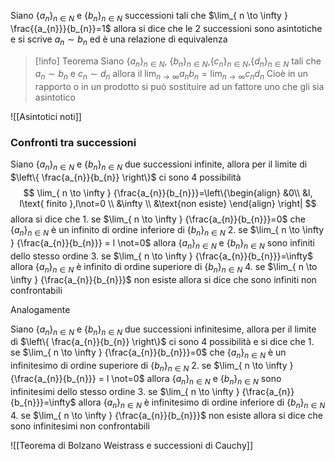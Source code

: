 Siano $\{{a_{n}}\}_{n\in N}$ e $\{{b_{n}}\}_{n\in N}$ successioni tali che $\lim_{ n \to \infty } \frac{{a_{n}}}{b_{n}}=1$ allora si dice che le 2 successioni sono asintotiche e si scrive $a_{n}\sim b_{n}$ ed è una relazione di equivalenza

>[!info] Teorema
>Siano $\{{a_{n}}\}_{n\in N}$, $\{{b_{n}}\}_{n\in N}$,$\{{c_{n}}\}_{n\in N}$,$\{{d_{n}}\}_{n\in N}$ tali che $a_{n}\sim b_{n}$ e $c_{n}\sim d_{n}$ allora il $\lim_{ n \to \infty } {a_{n}b_{n}}=\lim_{ n \to \infty } {c_{n}d_{n}}$
>Cioè in un rapporto o in un prodotto si può sostituire ad un fattore uno che gli sia asintotico

![[Asintotici noti]]

### Confronti tra successioni

Siano $\{{a_{n}}\}_{n\in N}$ e $\{{b_{n}}\}_{n\in N}$ due successioni infinite, allora per il limite di $\left\{ \frac{a_{n}}{b_{n}} \right\}$ ci sono 4 possibilità $$
\lim_{ n \to \infty } {\frac{a_{n}}{b_{n}}}=\left\{\begin{align} &0\\
&l, l\text{ finito },l\not=0 \\
&\infty \\
&\text{non esiste}
\end{align}
\right|
$$
allora si dice che 
	1. se $\lim_{ n \to \infty } {\frac{a_{n}}{b_{n}}}=0$ che $\{{a_{n}}\}_{n\in N}$ è un infinito di ordine inferiore di $\{{b_{n}}\}_{n\in N}$
	2. se $\lim_{ n \to \infty } {\frac{a_{n}}{b_{n}}} = l \not=0$ allora $\{{a_{n}}\}_{n\in N}$ e $\{{b_{n}}\}_{n\in N}$ sono infiniti dello stesso ordine
	3. se $\lim_{ n \to \infty } {\frac{a_{n}}{b_{n}}}=\infty$ allora $\{{a_{n}}\}_{n\in N}$ è infinito di ordine superiore di $\{{b_{n}}\}_{n\in N}$
	4. se $\lim_{ n \to \infty } {\frac{a_{n}}{b_{n}}}$ non esiste allora si dice che sono infiniti non confrontabili

Analogamente

Siano $\{{a_{n}}\}_{n\in N}$ e $\{{b_{n}}\}_{n\in N}$ due successioni infinitesime, allora per il limite di $\left\{ \frac{a_{n}}{b_{n}} \right\}$ ci sono 4 possibilità e si dice che 
	1. se $\lim_{ n \to \infty } {\frac{a_{n}}{b_{n}}}=0$ che $\{{a_{n}}\}_{n\in N}$ è un infinitesimo di ordine superiore di $\{{b_{n}}\}_{n\in N}$
	2. se $\lim_{ n \to \infty } {\frac{a_{n}}{b_{n}}} = l \not=0$ allora $\{{a_{n}}\}_{n\in N}$ e $\{{b_{n}}\}_{n\in N}$ sono infinitesimi dello stesso ordine
	3. se $\lim_{ n \to \infty } {\frac{a_{n}}{b_{n}}}=\infty$ allora $\{{a_{n}}\}_{n\in N}$ è infinitesimo di ordine inferiore di $\{{b_{n}}\}_{n\in N}$
	4. se $\lim_{ n \to \infty } {\frac{a_{n}}{b_{n}}}$ non esiste allora si dice che sono infinitesimi non confrontabili

![[Teorema di Bolzano Weistrass e successioni di Cauchy]]